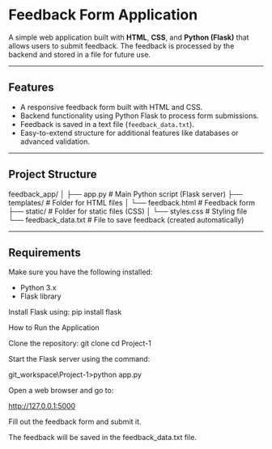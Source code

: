 ﻿# Feedback Form Application

A simple web application built with **HTML**, **CSS**, and **Python (Flask)** that allows users to submit feedback. The feedback is processed by the backend and stored in a file for future use.

---

## Features
- A responsive feedback form built with HTML and CSS.
- Backend functionality using Python Flask to process form submissions.
- Feedback is saved in a text file (`feedback_data.txt`).
- Easy-to-extend structure for additional features like databases or advanced validation.

---

## Project Structure
feedback_app/ │ ├── app.py # Main Python script (Flask server) ├── templates/ # Folder for HTML files │ └── feedback.html # Feedback form ├── static/ # Folder for static files (CSS) │ └── styles.css # Styling file └── feedback_data.txt # File to save feedback (created automatically)

---

## Requirements
Make sure you have the following installed:
- Python 3.x
- Flask library

Install Flask using:
pip install flask

How to Run the Application

Clone the repository:
git clone <repository-URL>
cd Project-1

Start the Flask server using the command:

git_workspace\Project-1>python app.py

Open a web browser and go to:

http://127.0.0.1:5000

Fill out the feedback form and submit it. 

The feedback will be saved in the feedback_data.txt file.
